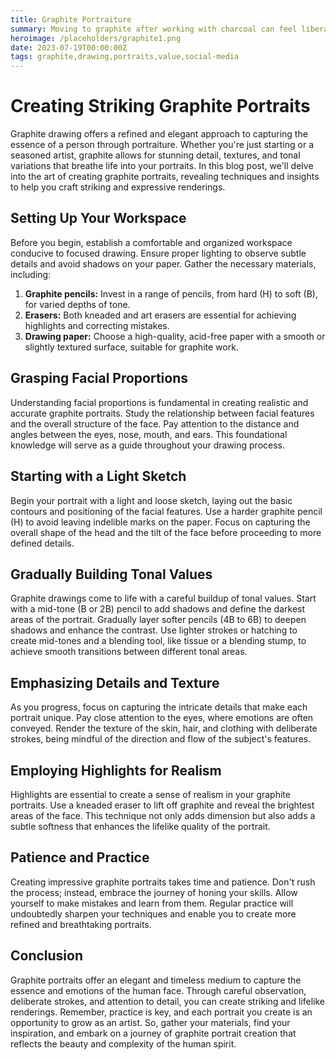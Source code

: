 ```yaml
---
title: Graphite Portraiture
summary: Moving to graphite after working with charcoal can feel liberating. As a material you have quick access to so many different hardnesses and lead holders make sharpening a breeze...
heroimage: /placeholders/graphite1.png
date: 2023-07-19T00:00:00Z
tags: graphite,drawing,portraits,value,social-media
---
```


# Creating Striking Graphite Portraits

Graphite drawing offers a refined and elegant approach to capturing the essence of a person through portraiture. Whether you're just starting or a seasoned artist, graphite allows for stunning detail, textures, and tonal variations that breathe life into your portraits. In this blog post, we'll delve into the art of creating graphite portraits, revealing techniques and insights to help you craft striking and expressive renderings.

## Setting Up Your Workspace

Before you begin, establish a comfortable and organized workspace conducive to focused drawing. Ensure proper lighting to observe subtle details and avoid shadows on your paper. Gather the necessary materials, including:

1. **Graphite pencils:** Invest in a range of pencils, from hard (H) to soft (B), for varied depths of tone.
2. **Erasers:** Both kneaded and art erasers are essential for achieving highlights and correcting mistakes.
3. **Drawing paper:** Choose a high-quality, acid-free paper with a smooth or slightly textured surface, suitable for graphite work.

## Grasping Facial Proportions

Understanding facial proportions is fundamental in creating realistic and accurate graphite portraits. Study the relationship between facial features and the overall structure of the face. Pay attention to the distance and angles between the eyes, nose, mouth, and ears. This foundational knowledge will serve as a guide throughout your drawing process.

## Starting with a Light Sketch

Begin your portrait with a light and loose sketch, laying out the basic contours and positioning of the facial features. Use a harder graphite pencil (H) to avoid leaving indelible marks on the paper. Focus on capturing the overall shape of the head and the tilt of the face before proceeding to more defined details.

## Gradually Building Tonal Values

Graphite drawings come to life with a careful buildup of tonal values. Start with a mid-tone (B or 2B) pencil to add shadows and define the darkest areas of the portrait. Gradually layer softer pencils (4B to 6B) to deepen shadows and enhance the contrast. Use lighter strokes or hatching to create mid-tones and a blending tool, like tissue or a blending stump, to achieve smooth transitions between different tonal areas.

## Emphasizing Details and Texture

As you progress, focus on capturing the intricate details that make each portrait unique. Pay close attention to the eyes, where emotions are often conveyed. Render the texture of the skin, hair, and clothing with deliberate strokes, being mindful of the direction and flow of the subject's features.

## Employing Highlights for Realism

Highlights are essential to create a sense of realism in your graphite portraits. Use a kneaded eraser to lift off graphite and reveal the brightest areas of the face. This technique not only adds dimension but also adds a subtle softness that enhances the lifelike quality of the portrait.

## Patience and Practice

Creating impressive graphite portraits takes time and patience. Don't rush the process; instead, embrace the journey of honing your skills. Allow yourself to make mistakes and learn from them. Regular practice will undoubtedly sharpen your techniques and enable you to create more refined and breathtaking portraits.

## Conclusion

Graphite portraits offer an elegant and timeless medium to capture the essence and emotions of the human face. Through careful observation, deliberate strokes, and attention to detail, you can create striking and lifelike renderings. Remember, practice is key, and each portrait you create is an opportunity to grow as an artist. So, gather your materials, find your inspiration, and embark on a journey of graphite portrait creation that reflects the beauty and complexity of the human spirit.
